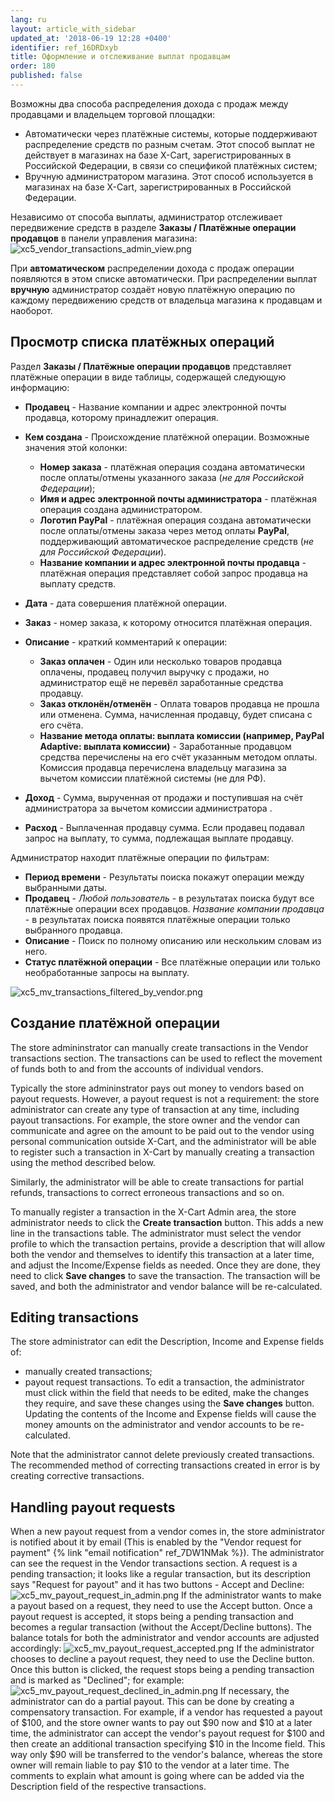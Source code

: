 ```yaml
---
lang: ru
layout: article_with_sidebar
updated_at: '2018-06-19 12:28 +0400'
identifier: ref_16DRDxyb
title: Оформление и отслеживание выплат продавцам
order: 180
published: false
---
```

Возможны два способа распределения дохода с продаж между продавцами и владельцем торговой площадки:
   
   * Автоматически через платёжные системы, которые поддерживают распределение средств по разным счетам. Этот способ выплат не действует в магазинах на базе X-Cart, зарегистрированных в Российской Федерации, в связи со спецификой платёжных систем;
   * Вручную администратором магазина. Этот способ используется в магазинах на базе X-Cart, зарегистрированных в Российской Федерации. 

Независимо от способа выплаты, администратор отслеживает передвижение средств в разделе **Заказы / Платёжные операции продавцов** в панели управления магазина:
   ![xc5_vendor_transactions_admin_view.png]({{site.baseurl}}/attachments/ref_3uy1YgfD/xc5_vendor_transactions_admin_view.png)

При **автоматическом** распределении дохода с продаж операции появляются в этом списке автоматически. При распределении выплат **вручную** администратор создаёт новую платёжную операцию по каждому передвижению средств от владельца магазина к продавцам и наоборот.

## Просмотр списка платёжных операций

Раздел **Заказы / Платёжные операции продавцов** представляет платёжные операции в виде таблицы, содержащей следующую информацию:

   *   **Продавец** - Название компании и адрес электронной почты продавца, которому принадлежит операция.
   *   **Кем создана** - Происхождение платёжной операции. Возможные значения этой колонки:
       
       * **Номер заказа** - платёжная операция создана автоматически после оплаты/отмены указанного заказа (_не для Российской Федерации_); 
       * **Имя и адрес электронной почты администратора** - платёжная операция создана администратором.
       * **Логотип PayPal** - платёжная операция создана автоматически после оплаты/отмены заказа через метод оплаты **PayPal**, поддерживающий автоматическое распределение средств (_не для Российской Федерации_).
       * **Название компании и адрес электронной почты продавца** - платёжная операция представляет собой запрос продавца на выплату средств.
       
   *   **Дата** - дата совершения платёжной операции.
   *   **Заказ** - номер заказа, к которому относится платёжная операция.
   *   **Описание** - краткий комментарий к операции:
        
       * **Заказ оплачен** - Один или несколько товаров продавца оплачены, продавец получил выручку с продажи, но администратор ещё не перевёл заработанные средства продавцу.
       * **Заказ отклонён/отменён** - Оплата товаров продавца не прошла или отменена. Сумма, начисленная продавцу, будет списана с его счёта.
       * **Название метода оплаты: выплата комиссии (например, PayPal Adaptive: выплата комиссии)** - Заработанные продавцом средства перечислены на его счёт указанным методом оплаты. Комиссия продавца перечислена владельцу магазина за вычетом комиссии платёжной системы (не для РФ).
   *   **Доход** - Сумма, вырученная от продажи и поступившая на счёт администратора за вычетом комиссии администратора .
   *   **Расход** - Выплаченная продавцу сумма. Если продавец подавал запрос на выплату, то сумма, подлежащая выплате продавцу.

Администратор находит платёжные операции по фильтрам:
   * **Период времени** - Результаты поиска покажут операции между выбранными даты. 
   * **Продавец** - _Любой пользователь_ -  в результатах поиска будут все платёжные операции всех продавцов. _Название компании продавца_ - в результатах поиска появятся платёжные операции только выбранного продавца.
   * **Описание** - Поиск по полному описанию или нескольким словам из него. 
   * **Статус платёжной операции** - Все платёжные операции или только необработанные запросы на выплату.
   
   ![xc5_mv_transactions_filtered_by_vendor.png]({{site.baseurl}}/attachments/ref_3uy1YgfD/xc5_mv_transactions_filtered_by_vendor.png)

## Создание платёжной операции

The store admininstrator can manually create transactions in the Vendor transactions section. The transactions can be used to reflect the movement of funds both to and from the accounts of individual vendors.

Typically the store admininstrator pays out money to vendors based on payout requests. However, a payout request is not a requirement: the store administrator can create any type of transaction at any time, including payout transactions. For example, the store owner and the vendor can communicate and agree on the amount to be paid out to the vendor using personal communication outside X-Cart, and the administrator will be able to register such a transaction in X-Cart by manually creating a transaction using the method described below. 

Similarly, the administrator will be able to create transactions for partial refunds, transactions to correct erroneous transactions and so on.

To manually register a transaction in the X-Cart Admin area, the store administrator needs to click the **Create transaction** button. This adds a new line in the transactions table. The administrator must select the vendor profile to which the transaction pertains, provide a description that will allow both the vendor and themselves to identify this transaction at a later time, and adjust the Income/Expense fields as needed. Once they are done, they need to click **Save changes** to save the transaction. The transaction will be saved, and both the administrator and vendor balance will be re-calculated.

## Editing transactions
The store administrator can edit the Description, Income and Expense fields of: 
   * manually created transactions;
   * payout request transactions.
To edit a transaction, the administrator must click within the field that needs to be edited, make the changes they require, and save these changes using the **Save changes** button. Updating the contents of the Income and Expense fields will cause the money amounts on the administrator and vendor accounts to be re-calculated.   

Note that the administrator cannot delete previously created transactions. The recommended method of correcting transactions created in error is by creating corrective transactions.

## Handling payout requests
When a new payout request from a vendor comes in, the store administrator is notified about it by email (This is enabled by the "Vendor request for payment" {% link "email notification" ref_7DW1NMak %}). The administrator can see the request in the Vendor transactions section. A request is a pending transaction; it looks like a regular transaction, but its description says "Request for payout" and it has two buttons - Accept and Decline:
![xc5_mv_payout_request_in_admin.png]({{site.baseurl}}/attachments/ref_3uy1YgfD/xc5_mv_payout_request_in_admin.png)
If the administrator wants to make a payout based on a request, they need to use the Accept button. 
Once a payout request is accepted, it stops being a pending transaction and becomes a regular transaction (without the Accept/Decline buttons). The balance totals for both the administrator and vendor accounts are adjusted accordingly:
![xc5_mv_payout_request_accepted.png]({{site.baseurl}}/attachments/ref_3uy1YgfD/xc5_mv_payout_request_accepted.png)
If the administrator chooses to decline a payout request, they need to use the Decline button. Once this button is clicked, the request stops being a pending transaction and is marked as "Declined"; for example:
![xc5_mv_payout_request_declined_in_admin.png]({{site.baseurl}}/attachments/ref_3uy1YgfD/xc5_mv_payout_request_declined_in_admin.png)
If necessary, the administrator can do a partial payout. This can be done by creating a compensatory transaction. For example, if a vendor has requested a payout of $100, and the store owner wants to pay out $90 now and $10 at a later time, the administrator can accept the vendor's payout request for $100 and then create an additional transaction specifying $10 in the Income field. This way only $90 will be transferred to the vendor's balance, whereas the store owner will remain liable to pay $10 to the vendor at a later time. The comments to explain what amount is going where can be added via the Description field of the respective transactions.